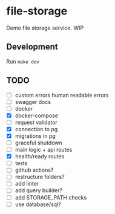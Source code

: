 # file-storage

Demo file storage service. WIP

## Development
Run `make dev`

## TODO
  - [ ] custom errors human readable errors
  - [ ] swagger docs
  - [ ] docker
  - [x] docker-compose
  - [ ] request validator
  - [x] connection to pg
  - [x] migrations in pg
  - [ ] graceful shutdown
  - [ ] main logic + api routes
  - [x] health/ready routes
  - [ ] tests
  - [ ] github actions?
  - [ ] restructure folders?
  - [ ] add linter
  - [ ] add query builder?
  - [ ] add STORAGE_PATH checks
  - [ ] use database/sql?
